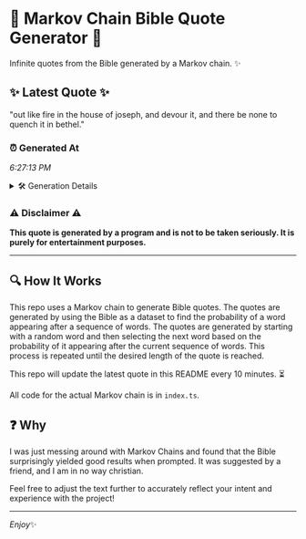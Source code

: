 # 📖 Markov Chain Bible Quote Generator 📖

Infinite quotes from the Bible generated by a Markov chain. ✨

## ✨ Latest Quote ✨
"out like fire in the house of joseph, and devour it, and there be none to quench it in bethel."

### ⏰ Generated At
*6:27:13 PM*

<details>
    <summary>🛠️ Generation Details</summary>
    <p>
        <strong>🌱 Seed:</strong> out<br>
        <strong>🔄 Iterations:</strong> 19<br>
        <strong>📜 Context History:</strong><br>[ out ]: like<br>[ out, like ]: fire<br>[ out, like, fire ]: in<br>[ out, like, fire, in ]: the<br>[ out, like, fire, in, the ]: house<br>[ out, like, fire, in, the, house ]: of<br>[ like, fire, in, the, house, of ]: joseph,<br>[ fire, in, the, house, of, joseph, ]: and<br>[ in, the, house, of, joseph,, and ]: devour<br>[ the, house, of, joseph,, and, devour ]: it,<br>[ house, of, joseph,, and, devour, it, ]: and<br>[ of, joseph,, and, devour, it,, and ]: there<br>[ joseph,, and, devour, it,, and, there ]: be<br>[ and, devour, it,, and, there, be ]: none<br>[ devour, it,, and, there, be, none ]: to<br>[ it,, and, there, be, none, to ]: quench<br>[ and, there, be, none, to, quench ]: it<br>[ there, be, none, to, quench, it ]: in<br>[ be, none, to, quench, it, in ]: bethel.<br>
    </p>
</details>

### ⚠️ Disclaimer ⚠️
**This quote is generated by a program and is not to be taken seriously. It is purely for entertainment purposes.**

---

## 🔍 How It Works

This repo uses a Markov chain to generate Bible quotes. The quotes are generated by using the Bible as a dataset to find the probability of a word appearing after a sequence of words. The quotes are generated by starting with a random word and then selecting the next word based on the probability of it appearing after the current sequence of words. This process is repeated until the desired length of the quote is reached.

This repo will update the latest quote in this README every 10 minutes. ⏳

All code for the actual Markov chain is in `index.ts`.

## ❓ Why

I was just messing around with Markov Chains and found that the Bible surprisingly yielded good results when prompted. 
It was suggested by a friend, and I am in no way christian.

Feel free to adjust the text further to accurately reflect your intent and experience with the project!

---

*Enjoy*✨
